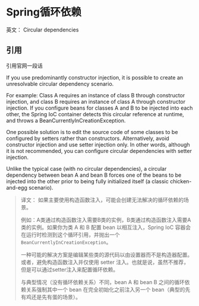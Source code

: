# Spring循环依赖

英文： Circular dependencies

## 引用
引用官网一段话

If you use predominantly constructor injection, it is possible to create an unresolvable circular dependency scenario.

For example: Class A requires an instance of class B through constructor injection, and class B requires an instance of class A through constructor injection. If you configure beans for classes A and B to be injected into each other, the Spring IoC container detects this circular reference at runtime, and throws a BeanCurrentlyInCreationException.

One possible solution is to edit the source code of some classes to be configured by setters rather than constructors. Alternatively, avoid constructor injection and use setter injection only. In other words, although it is not recommended, you can configure circular dependencies with setter injection.

Unlike the typical case (with no circular dependencies), a circular dependency between bean A and bean B forces one of the beans to be injected into the other prior to being fully initialized itself (a classic chicken-and-egg scenario).

> 译文：
> 如果主要使用构造函数注入，可能会创建无法解决的循环依赖的场景。
>
> 例如：A类通过构造函数注入需要B类的实例，B类通过构造函数注入需要A类的实例。如果你为类 A 和 B 配置 bean 以相互注入，Spring IoC 容器会在运行时检测到这个循环引用，并抛出一个 `BeanCurrentlyInCreationException`。
>
> 一种可能的解决方案是编辑某些类的源代码以由设置器而不是构造器配置。或者，避免构造函数注入并仅使用 setter 注入。也就是说，虽然不推荐，但是可以通过setter注入来配置循环依赖。
>
> 与典型情况（没有循环依赖关系）不同，bean A 和 bean B 之间的循环依赖关系强制其中一个 bean 在完全初始化之前注入另一个 bean（典型的先有鸡还是先有蛋的场景）。
